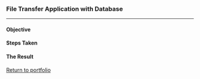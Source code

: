### File Transfer Application with Database
***

#### Objective


#### Steps Taken

#### The Result



[Return to portfolio](https://github.com/zfregin/portfolio)

